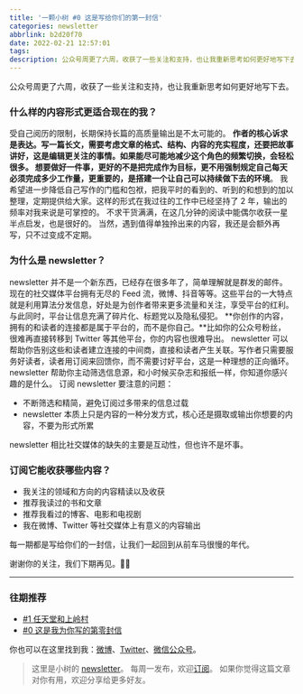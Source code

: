 ```yaml
---
title: '一颗小树 #0 这是写给你们的第一封信'
categories: newsletter
abbrlink: b2d20f70
date: 2022-02-21 12:57:01
tags:
description: 公众号周更了六周，收获了一些关注和支持，也让我重新思考如何更好地写下去。
---
```


公众号周更了六周，收获了一些关注和支持，也让我重新思考如何更好地写下去。
### 什么样的内容形式更适合现在的我？
受自己阅历的限制，长期保持长篇的高质量输出是不太可能的。
**作者的核心诉求是表达。**写一篇长文，需要考虑文章的格式、结构、内容的充实程度，还要把故事讲好，这是编辑更关注的事情。如果能尽可能地减少这个角色的频繁切换，会轻松很多。
想要做好一件事，更好的不是把完成作为目标，更不用强制规定自己每天必须完成多少工作量，更重要的，是**搭建一个让自己可以持续做下去的环境**。
我希望进一步降低自己写作的门槛和包袱，把我平时的看到的、听到的和想到的加以整理，定期提供给大家。这样的形式在我过往的工作中已经坚持了 2 年，输出的频率对我来说是可掌控的。
不求干货满满，在这几分钟的阅读中能偶尔收获一星半点启发，也是很好的。
当然，遇到值得单独拎出来的内容，我还是会额外再写，只不过变成不定期。
### 为什么是 newsletter？
newsletter 并不是一个新东西，已经存在很多年了，简单理解就是群发的邮件。
现在的社交媒体平台拥有无尽的 Feed 流，微博、抖音等等。这些平台的一大特点就是利用算法分发信息，好处是为创作者带来更多流量和关注，享受平台的红利。
与此同时，平台让信息充满了碎片化、标题党以及隐私侵犯。
**你创作的内容，拥有的和读者的连接都是属于平台的，而不是你自己。**比如你的公众号粉丝，很难再直接转移到 Twitter 等其他平台，你的内容也很难导出。
newsletter 可以帮助你告别这些和读者建立连接的中间商，直接和读者产生关联。写作者只需要服务好读者，读者用订阅来回馈你，而不需要讨好平台，这是一种理想的正向循环。
newsletter 帮助你主动筛选信息源，和小时候买杂志和报纸一样，你知道你感兴趣的是什么。
订阅 newsletter 要注意的问题：

- 不断筛选和精简，避免订阅过多带来的信息过载
- newsletter 本质上只是内容的一种分发方式，核心还是摄取或输出你想要的内容，不要为形式所累

newsletter 相比社交媒体的缺失的主要是互动性，但也许不是坏事。
### 订阅它能收获哪些内容？

- 我关注的领域和方向的内容精读以及收获
- 推荐我读过的书和文章
- 推荐我看过的博客、电影和电视剧
- 我在微博、Twitter 等社交媒体上有意义的内容输出

每一期都是写给你们的一封信，让我们一起回到从前车马很慢的年代。

谢谢你的关注，我们下期再见。👋🏻

---

### 往期推荐
- [#1 任天堂和上岭村](https://xiaoshu.zhubai.love/posts/2107172142524608512)
- [#0 这是我为你写的第零封信](https://xiaoshu.zhubai.love/posts/2107165648034942976)

你也可以在这里找到我：[微博](https://weibo.com/u/5361470927)、[Twitter](https://twitter.com/yeshu_in_future)、[微信公众号](https://weixin.sogou.com/weixin?query=a_warm_tree)。

> 这里是小树的 [newsletter](https://xiaoshu.zhubai.love)。 每周一发布，欢迎[订阅](https://xiaoshu.zhubai.love)。
> 如果你觉得这篇文章对你有用，欢迎分享给更多好友。
